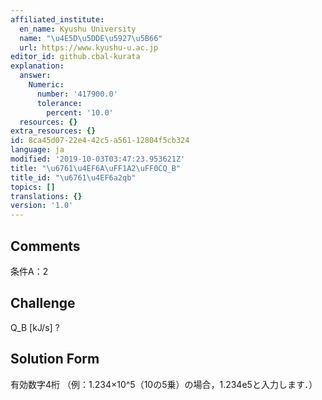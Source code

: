 ```yaml
---
affiliated_institute:
  en_name: Kyushu University
  name: "\u4E5D\u5DDE\u5927\u5B66"
  url: https://www.kyushu-u.ac.jp
editor_id: github.cbal-kurata
explanation:
  answer:
    Numeric:
      number: '417900.0'
      tolerance:
        percent: '10.0'
  resources: {}
extra_resources: {}
id: 8ca45d07-22e4-42c5-a561-12804f5cb324
language: ja
modified: '2019-10-03T03:47:23.953621Z'
title: "\u6761\u4EF6A\uFF1A2\uFF0CQ_B"
title_id: "\u6761\u4EF6a2qb"
topics: []
translations: {}
version: '1.0'
---
```


## Comments
条件A：2

## Challenge
Q_B [kJ/s] ?

## Solution Form
有効数字4桁
（例：1.234×10^5（10の5乗）の場合，1.234e5と入力します．）




